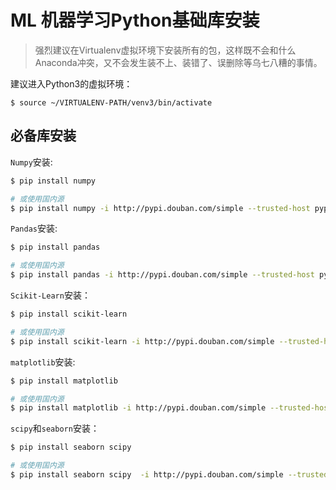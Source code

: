 # ML 机器学习Python基础库安装
> 强烈建议在Virtualenv虚拟环境下安装所有的包，这样既不会和什么Anaconda冲突，又不会发生装不上、装错了、误删除等乌七八糟的事情。

建议进入Python3的虚拟环境：
```shell
$ source ~/VIRTUALENV-PATH/venv3/bin/activate
```

## 必备库安装


`Numpy`安装:
```sh
$ pip install numpy

# 或使用国内源
$ pip install numpy -i http://pypi.douban.com/simple --trusted-host pypi.douban.com
```

`Pandas`安装:
```sh
$ pip install pandas

# 或使用国内源
$ pip install pandas -i http://pypi.douban.com/simple --trusted-host pypi.douban.com
```

`Scikit-Learn`安装：
```sh
$ pip install scikit-learn

# 或使用国内源
$ pip install scikit-learn -i http://pypi.douban.com/simple --trusted-host pypi.douban.com
```

`matplotlib`安装:
```sh
$ pip install matplotlib

# 或使用国内源
$ pip install matplotlib -i http://pypi.douban.com/simple --trusted-host pypi.douban.com
```

`scipy`和`seaborn`安装：
```sh
$ pip install seaborn scipy

# 或使用国内源
$ pip install seaborn scipy  -i http://pypi.douban.com/simple --trusted-host pypi.douban.com
```

